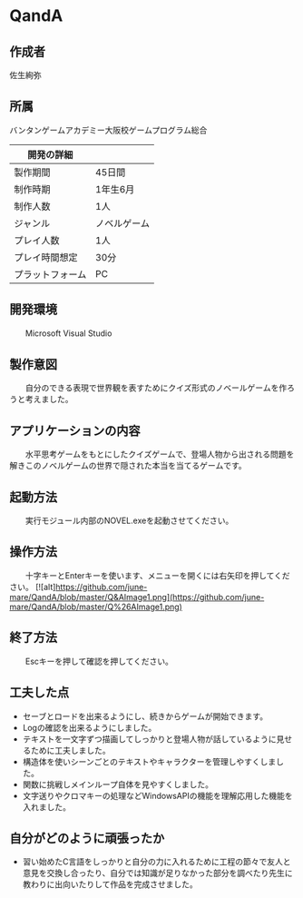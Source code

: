 # QandA

## 作成者	
佐生絢弥

## 所属 
バンタンゲームアカデミー大阪校ゲームプログラム総合

|開発の詳細||
----|----
|製作期間|45日間|
|制作時期|1年生6月|
|制作人数|1人|
|ジャンル|ノベルゲーム|
|プレイ人数|1人|
|プレイ時間想定|30分|
|プラットフォーム|PC|

## 開発環境　　　　　　
　　Microsoft Visual Studio 

## 製作意図
　　自分のできる表現で世界観を表すためにクイズ形式のノベールゲームを作ろうと考えました。

## アプリケーションの内容
　　水平思考ゲームをもとにしたクイズゲームで、登場人物から出される問題を解きこのノベルゲームの世界で隠された本当を当てるゲームです。

## 起動方法
　　実行モジュール内部のNOVEL.exeを起動させてください。

## 操作方法
　　十字キーとEnterキーを使います、メニューを開くには右矢印を押してください。
[![alt]https://github.com/june-mare/QandA/blob/master/Q&AImage1.png](https://github.com/june-mare/QandA/blob/master/Q%26AImage1.png)

## 終了方法
　　Escキーを押して確認を押してください。

## 工夫した点
- セーブとロードを出来るようにし、続きからゲームが開始できます。
- Logの確認を出来るようにしました。
- テキストを一文字ずつ描画してしっかりと登場人物が話しているように見せるために工夫しました。
- 構造体を使いシーンごとのテキストやキャラクターを管理しやすくしました。 
- 関数に挑戦しメインループ自体を見やすくしました。
- 文字送りやクロマキーの処理などWindowsAPIの機能を理解応用した機能を入れました。

## 自分がどのように頑張ったか
- 習い始めたC言語をしっかりと自分の力に入れるために工程の節々で友人と意見を交換し合ったり、自分では知識が足りなかった部分を調べたり先生に教わりに出向いたりして作品を完成させました。
